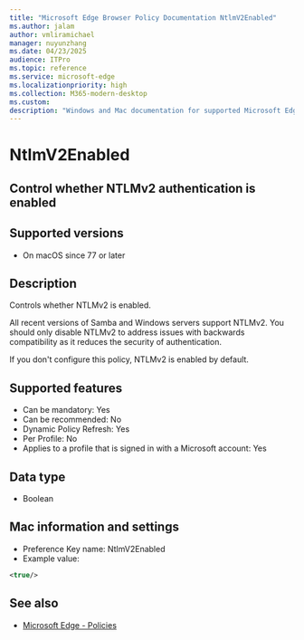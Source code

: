 ```yaml
---
title: "Microsoft Edge Browser Policy Documentation NtlmV2Enabled"
ms.author: jalam
author: vmliramichael
manager: nuyunzhang
ms.date: 04/23/2025
audience: ITPro
ms.topic: reference
ms.service: microsoft-edge
ms.localizationpriority: high
ms.collection: M365-modern-desktop
ms.custom:
description: "Windows and Mac documentation for supported Microsoft Edge Browser policy: Control whether NTLMv2 authentication is enabled"
---
```


<!--THIS FILE IS AUTOMATICALLY GENERATED. MANUAL CHANGES WILL BE OVERWRITTEN.-->
<!--Please contact the Microsoft Edge Manageability team with any questions.-->

# NtlmV2Enabled

## Control whether NTLMv2 authentication is enabled


## Supported versions

- On macOS since 77 or later

## Description

Controls whether NTLMv2 is enabled.

All recent versions of Samba and Windows servers support NTLMv2. You should only disable NTLMv2 to address issues with backwards compatibility as it reduces the security of authentication.

If you don't configure this policy, NTLMv2 is enabled by default.

## Supported features

- Can be mandatory: Yes
- Can be recommended: No
- Dynamic Policy Refresh: Yes
- Per Profile: No
- Applies to a profile that is signed in with a Microsoft account: Yes

## Data type

- Boolean

## Mac information and settings

- Preference Key name: NtlmV2Enabled
- Example value:

```xml
<true/>
```

## See also
- [Microsoft Edge - Policies](../microsoft-edge-policies.md)
